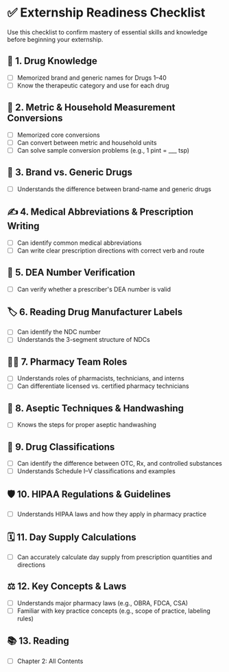 # ✅ Externship Readiness Checklist

Use this checklist to confirm mastery of essential skills and knowledge before beginning your externship.

## 🔑 1. Drug Knowledge  

- [ ] Memorized brand and generic names for Drugs 1–40  
- [ ] Know the therapeutic category and use for each drug  

## 📏 2. Metric & Household Measurement Conversions  

- [ ] Memorized core conversions
- [ ] Can convert between metric and household units  
- [ ] Can solve sample conversion problems (e.g., 1 pint = ___ tsp)  

## 💊 3. Brand vs. Generic Drugs  

- [ ] Understands the difference between brand-name and generic drugs  

## ✍️ 4. Medical Abbreviations & Prescription Writing  

- [ ] Can identify common medical abbreviations  
- [ ] Can write clear prescription directions with correct verb and route

## 🔐 5. DEA Number Verification  

- [ ] Can verify whether a prescriber's DEA number is valid

## 🏷️ 6. Reading Drug Manufacturer Labels  

- [ ] Can identify the NDC number  
- [ ] Understands the 3-segment structure of NDCs

## 🧑‍⚕️ 7. Pharmacy Team Roles  

- [ ] Understands roles of pharmacists, technicians, and interns  
- [ ] Can differentiate licensed vs. certified pharmacy technicians

## 🧼 8. Aseptic Techniques & Handwashing  

- [ ] Knows the steps for proper aseptic handwashing

## 🚨 9. Drug Classifications  

- [ ] Can identify the difference between OTC, Rx, and controlled substances  
- [ ] Understands Schedule I–V classifications and examples

## 🛡️ 10. HIPAA Regulations & Guidelines  

- [ ] Understands HIPAA laws and how they apply in pharmacy practice

## 🗓️ 11. Day Supply Calculations  

- [ ] Can accurately calculate day supply from prescription quantities and directions

## ⚖️ 12. Key Concepts & Laws  

- [ ] Understands major pharmacy laws (e.g., OBRA, FDCA, CSA)  
- [ ] Familiar with key practice concepts (e.g., scope of practice, labeling rules)  

## 📚 13. Reading

<!-- TODO Extract -->
- [ ] Chapter 2: All Contents
